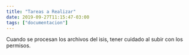 ```yaml
---
title: "Tareas a Realizar"
date: 2019-09-27T11:15:47-03:00
tags: ["documentacion"]
---
```


Cuando se procesan los archivos del isis, tener cuidado al subir con los permisos.
